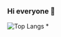 
###  Hi everyone 👋
![Top Langs](https://github-readme-stats.vercel.app/api/top-langs/?username=MrtVazguen&theme=tokyonight) 
* 
 <!--



 
&nbsp;
&nbsp;

### View :rocket:
![Anurag's GitHub stats](https://github-readme-stats.vercel.app/api?username=MrtVazguen&show_icons=true&theme=radical)
 
